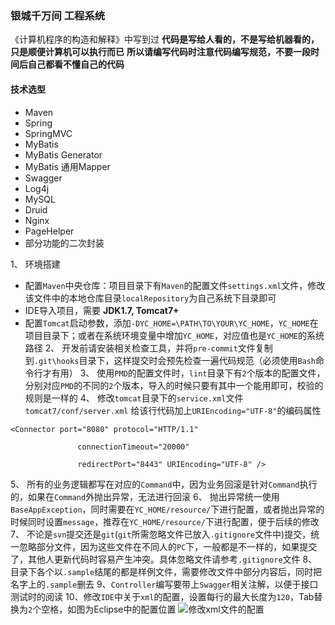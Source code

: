 ### 银城千万间 工程系统
《计算机程序的构造和解释》中写到过
**代码是写给人看的，不是写给机器看的，只是顺便计算机可以执行而已**
**所以请编写代码时注意代码编写规范，不要一段时间后自己都看不懂自己的代码**

#### 技术选型

 - Maven
 - Spring
 - SpringMVC
 - MyBatis
 - MyBatis Generator
 - MyBatis 通用Mapper
 - Swagger
 - Log4j
 - MySQL
 - Druid
 - Nginx
 - PageHelper
 - 部分功能的二次封装

1、 环境搭建
  - 配置`Maven`中央仓库：项目目录下有`Maven`的配置文件`settings.xml`文件，修改该文件中的本地仓库目录`localRepository`为自己系统下目录即可
  - IDE导入项目，需要 **JDK1.7, Tomcat7+**
  - 配置`Tomcat`启动参数，添加`-DYC_HOME=\PATH\TO\YOUR\YC_HOME`，`YC_HOME`在项目目录下；或者在系统环境变量中增加`YC_HOME`，对应值也是`YC_HOME`的系统路径
2、 开发前请安装相关检查工具，并将`pre-commit`文件复制到`.git\hooks`目录下，这样提交时会预先检查一遍代码规范（必须使用`Bash`命令行才有用）
3、 使用`PMD`的配置文件时，`lint`目录下有`2`个版本的配置文件，分别对应`PMD`的不同的`2`个版本，导入的时候只要有其中一个能用即可，校验的规则是一样的
4、 修改`tomcat`目录下的`service.xml`文件 
   `tomcat7/conf/server.xml`
    给该行代码加上`URIEncoding="UTF-8"`的编码属性
``` 
<Connector port="8080" protocol="HTTP/1.1"
 
               connectionTimeout="20000"
 
               redirectPort="8443" URIEncoding="UTF-8" /> 
```

5、 所有的业务逻辑都写在对应的`Command`中，因为业务回滚是针对`Command`执行的，如果在`Command`外抛出异常，无法进行回滚
6、 抛出异常统一使用`BaseAppException`，同时需要在`YC_HOME/resource/`下进行配置，或者抛出异常的时候同时设置`message`，推荐在`YC_HOME/resource/`下进行配置，便于后续的修改
7、 不论是`svn`提交还是`git`(`git`所需忽略文件已放入`.gitignore`文件中)提交，统一忽略部分文件，因为这些文件在不同人的`PC`下，一般都是不一样的，如果提交了，其他人更新代码时容易产生冲突。具体忽略文件请参考`.gitignore`文件
8、目录下各个以`.sample`结尾的都是样例文件，需要修改文件中部分内容后，同时把名字上的`.sample`删去
9、`Controller`编写要带上`Swagger`相关注解，以便于接口测试时的阅读
10、修改`IDE`中关于`xml`的配置，设置每行的最大长度为`120`，Tab替换为`2`个空格，如图为Eclipse中的配置位置
![修改xml文件的配置][1]


  [1]: http://wx4.sinaimg.cn/large/7dde05d2gy1fd64xlnke7j20ye0ye7b6.jpg